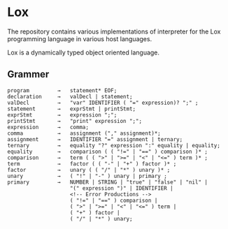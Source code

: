 # Lox

The repository contains various implementations of interpreter for the Lox programming language in various host languages.

Lox is a dynamically typed object oriented language.

## Grammer
```
program         →   statement* EOF;
declaration     →   valDecl | statement;
valDecl         →   "var" IDENTIFIER ( "=" expression)? ";" ;
statement       →   exprStmt | printStmt;
exprStmt        →   expression ";";
printStmt       →   "print" expression ";"; 
expression      →   comma;
comma           →   assignment ("," assignment)*;
assignment      →   IDENTIFIER "=" assignment | ternary;
ternary         →   equality "?" expression ":" equality | equality;
equality        →   comparison ( ( "!=" | "==" ) comparison )* ;
comparison      →   term ( ( ">" | ">=" | "<" | "<=" ) term )* ;
term            →   factor ( ( "-" | "+" ) factor )* ;
factor          →   unary ( ( "/" | "*" ) unary )* ;
unary           →   ( "!" | "-" ) unary | primary ;
primary         →   NUMBER | STRING | "true" | "false" | "nil" | 
                    "(" expression ")" | IDENTIFIER |
                    <!-- Error Productions -->
                    ( "!=" | "==" ) comparison |
                    ( ">" | ">=" | "<" | "<=" ) term |
                    ( "+" ) factor |
                    ( "/" | "*" ) unary;
```